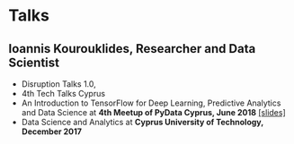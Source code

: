 # Talks
## Ioannis Kourouklides, Researcher and Data Scientist

- Disruption Talks 1.0, 
- 4th Tech Talks Cyprus
- An Introduction to TensorFlow for Deep Learning, Predictive Analytics and Data Science at __4th Meetup of PyData Cyprus, June 2018__ [[slides]](https://goo.gl/FpQptB)
- Data Science and Analytics at __Cyprus University of Technology, December 2017__
